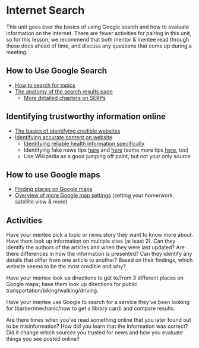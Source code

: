 # Internet Search
This unit goes over the basics of using Google search and how to evaluate information on the internet. There are fewer activities for pairing in this unit, so for this lesson, we recommend that both mentor & mentee read through these docs ahead of time, and discuss any questions that come up during a meeting. 

## How to Use Google Search
- [How to search for topics](https://support.google.com/websearch/answer/134479?hl=en)
- [The anatomy of the search results page](https://blog.reputationx.com/anatomy-of-search-results)
  - [More detailed chapters on SERPs](https://www.advancedwebranking.com/serp/)

## Identifying trustworthy information online
- [The basics of identifying credible websites](https://www.usg.edu/galileo/skills/unit07/internet07_08.phtml)
- [Identifying accurate content on website](https://www.library.georgetown.edu/tutorials/research-guides/evaluating-internet-content)
  - [Identifying reliable health information specifically](http://agerrtc.washington.edu/info/factsheets/internet)
  - Identifying fake news tips [here](https://guides.lib.uconn.edu/fakenews/whatandhowtocheckfakenews) and [here](https://www.mindtools.com/pages/article/fake-news.htm) (some more tips [here](https://www.npr.org/sections/alltechconsidered/2016/12/05/503581220/fake-or-real-how-to-self-check-the-news-and-get-the-facts), too)
  - Use Wikipedia as a good jumping off point, but not your only source

## How to use Google maps
- [Finding places on Google maps](https://support.google.com/maps/answer/3092445)
- [Overview of more Google map settings](https://support.google.com/maps/answer/144349?hl=en) (setting your home/work, satellite view & more)

## Activities
Have your mentee pick a topic or news story they want to know more about. Have them look up information on multiple sites (at least 2). Can they identify the authors of the articles and when they were last updated? Are there differences in how the information is presented? Can they identify any details that differ from one article to another? Based on their findings, which website seems to be the most credible and why?

Have your mentee look up directions to get to/from 3 different places on Google maps; have them look up directions for public transportation/biking/walking/driving.

Have your mentee use Google to search for a service they've been looking for (barber/mechanic/how to get a library card) and compare results.

Are there times when you've read something online that you later found out to be misinformation? How did you learn that the information was correct? Did it change which sources you trusted for news and how you evaluate things you see posted online?
